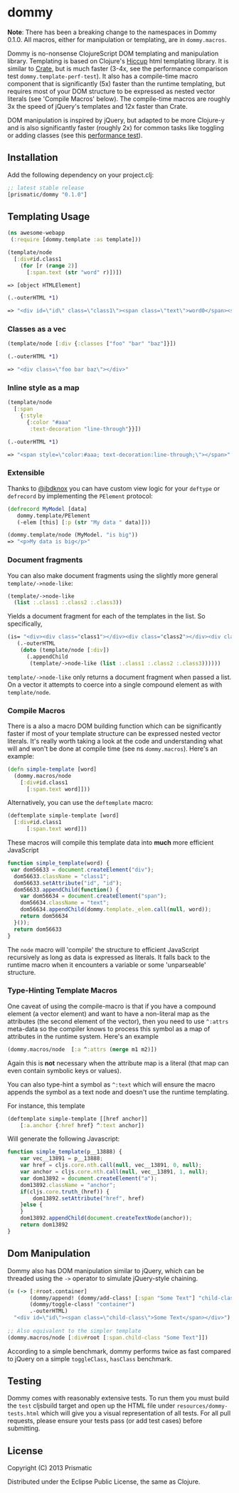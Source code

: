 # dommy

__Note__: There has been a breaking change to the namespaces in Dommy 0.1.0. All macros, either for manipulation
or templating, are in `dommy.macros`.

Dommy is no-nonsense ClojureScript DOM templating and manipulation library. Templating is based on Clojure's [Hiccup](https://github.com/weavejester/hiccup/) html templating library. It is similar to [Crate](https://github.com/ibdknox/crate), but is much faster (3-4x, see the performance comparison test `dommy.template-perf-test`). It also has a compile-time macro component that is significantly (5x) faster than the runtime templating, but requires most of your DOM structure to be expressed as nested vector literals (see 'Compile Macros' below). The compile-time macros are roughly 3x the speed of jQuery's templates and 12x faster than Crate.  

DOM manipulation is inspired by jQuery, but adapted to be more Clojure-y and is also significantly faster (roughly 2x) for common tasks like toggling or adding classes (see this [performance test](https://github.com/Prismatic/dommy/tree/master/test/dommycore_test.clj)).


## Installation

Add the following dependency on your project.clj:

```clojure
;; latest stable release
[prismatic/dommy "0.1.0"]
```

## Templating Usage


```clojure
(ns awesome-webapp
 (:require [dommy.template :as template]))

(template/node
  [:div#id.class1
    (for [r (range 2)]
      [:span.text (str "word" r)])])

=> [object HTMLElement]

(.-outerHTML *1)

=> "<div id=\"id\" class=\"class1\"><span class=\"text\">word0</span><span class=\"text\">word1</span></div>"
```

### Classes as a vec

```clojure
(template/node [:div {:classes ["foo" "bar" "baz"]}])

(.-outerHTML *1)

=> "<div class=\"foo bar baz\"></div>"
```

### Inline style as a map

```clojure
(template/node
  [:span
    {:style
      {:color "#aaa"
       :text-decoration "line-through"}}])

(.-outerHTML *1)

=> "<span style=\"color:#aaa; text-decoration:line-through;\"></span>"
```


### Extensible

Thanks to [@ibdknox](https://github.com/ibdknox/) you can have custom view logic for your <code>deftype</code> or <code>defrecord</code> by implementing the <code>PElement</code> protocol:

```clojure
(defrecord MyModel [data]
   dommy.template/PElement
   (-elem [this] [:p (str "My data " data)]))

(dommy.template/node (MyModel. "is big"))
=> "<p>My data is big</p>"
```

### Document fragments

You can also make document fragments using the slightly more general `template/->node-like`:

```clojure
(template/->node-like
  (list :.class1 :.class2 :.class3))
```
Yields a document fragment for each of the templates in the list. So specifically,

```clojure
(is= "<div><div class="class1"></div><div class="class2"></div><div class="class3"></div></div>"
   (.-outerHTML
    (doto (template/node [:div])
      (.appendChild 
       (template/->node-like (list :.class1 :.class2 :.class3))))))
```

`template/->node-like` only returns a document fragment when passed a list. On a vector it attempts
to coerce into a single compound element as with `template/node`.

### Compile Macros

There is a also a macro DOM building function which can be significantly faster if most of your template structure can be expressed nested vector literals. It's really worth taking a look at the code and understanding what will and won't be done at compile time (see ns <code>dommy.macros</code>). Here's an example:

```clojure
(defn simple-template [word]
  (dommy.macros/node
    [:div#id.class1
	  [:span.text word]]))
```

Alternatively, you can use the <code>deftemplate</code> macro:


```clojure
(deftemplate simple-template [word]
  [:div#id.class1
	  [:span.text word]])
```

These macros will compile this template data into **much** more efficient JavaScript

```javascript
function simple_template(word) {
 var dom56633 = document.createElement("div");
  dom56633.className = "class1";
  dom56633.setAttribute("id", "id");
  dom56633.appendChild(function() {
    var dom56634 = document.createElement("span");
    dom56634.className = "text";
    dom56634.appendChild(dommy.template._elem.call(null, word));
    return dom56634
  }());
  return dom56633
}
```

The <code>node</code> macro will 'compile' the structure to efficient JavaScript recursively as
long as data is expressed as literals. It falls back to the runtime macro when it encounters a variable
or some 'unparseable' structure. 

### Type-Hinting Template Macros

One caveat of using the compile-macro is that if you have a compound element (a vector element) and want to have a non-literal map as the attributes (the second element of the vector), then you need to use <code>^:attrs</code> meta-data so the compiler knows to process this symbol as a map of attributes in the runtime system. Here's an example


```clojure
(dommy.macros/node  [:a ^:attrs (merge m1 m2)])
```

Again this is **not** necessary when the attribute map is a literal (that map can even contain symbolic keys or values).

You can also type-hint a symbol as <code>^:text</code> which will ensure the macro appends
the symbol as a text node and doesn't use the runtime templating.

For instance, this template

```clojure
(deftemplate simple-template [[href anchor]]
    [:a.anchor {:href href} ^:text anchor])
```

Will generate the following Javascript:


```javascript
function simple_template(p__13888) {
    var vec__13891 = p__13888;
    var href = cljs.core.nth.call(null, vec__13891, 0, null);
    var anchor = cljs.core.nth.call(null, vec__13891, 1, null);
    var dom13892 = document.createElement("a");
    dom13892.className = "anchor";
    if(cljs.core.truth_(href)) {
        dom13892.setAttribute("href", href)
    }else {
    }
    dom13892.appendChild(document.createTextNode(anchor));
    return dom13892
}
```

## Dom Manipulation

Dommy also has DOM manipulation similar to jQuery, which can be threaded using the `->` operator
to simulate jQuery-style chaining.

```clojure
(= (-> [:#root.container]
       (dommy/append! (dommy/add-class! [:span "Some Text"] "child-class"))
  	   (dommy/toggle-class! "container")
       .-outerHTML)
  "<div id=\"id\"><span class=\"child-class\">Some Text</span></div>")
  
;; Also equivalent to the simpler template
(dommy.macros/node [:div#root [:span.child-class "Some Text"]])  
```

According to a simple benchmark, dommy performs twice as fast compared to jQuery on a simple `toggleClass`, `hasClass` benchmark.

## Testing

Dommy comes with reasonably extensive tests. To run them you must build the `test`  cljsbuild target and open
up the HTML file under `resources/dommy-tests.html` which will give you a visual representation of all tests. For
all pull requests, please ensure your tests pass (or add test cases) before submitting. 


## License

Copyright (C) 2013 Prismatic

Distributed under the Eclipse Public License, the same as Clojure.
